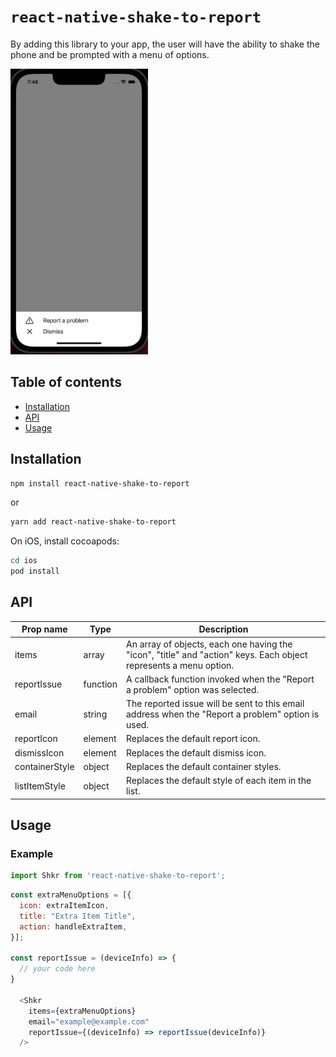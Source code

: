 # `react-native-shake-to-report`

By adding this library to your app, the user will have the ability to shake
the phone and be prompted with a menu of options.

<img src="src/assets/screenshot.png" width="220" />

## Table of contents

- [Installation](#installation)
- [API](#api)
- [Usage](#usage)

## Installation

```sh
npm install react-native-shake-to-report
```

or

```sh
yarn add react-native-shake-to-report
```
On iOS, install cocoapods:

```bash
cd ios
pod install
```

## API

| Prop name      | Type     | Description                                                                              |
|----------------|----------|------------------------------------------------------------------------------------------|
| items          | array    | An array of objects, each one having the "icon", "title" and "action" keys. Each object represents a menu option.|
| reportIssue    | function | A callback function invoked when the "Report a problem" option was selected.             |
| email          | string   | The reported issue will be sent to this email address when the "Report a problem" option is used.|
| reportIcon     | element  | Replaces the default report icon.                                                        |
| dismissIcon    | element  | Replaces the default dismiss icon.                                                       |
| containerStyle | object   | Replaces the default container styles.                                                   |
| listItemStyle  | object   | Replaces the default style of each item in the list.                                     |

## Usage

### Example

```javascript
import Shkr from 'react-native-shake-to-report';
```

```javascript
const extraMenuOptions = [{
  icon: extraItemIcon,
  title: "Extra Item Title",
  action: handleExtraItem,
}];

const reportIssue = (deviceInfo) => {
  // your code here
}

  <Shkr
    items={extraMenuOptions}
    email="example@example.com"
    reportIssue={(deviceInfo) => reportIssue(deviceInfo)}
  />
```

